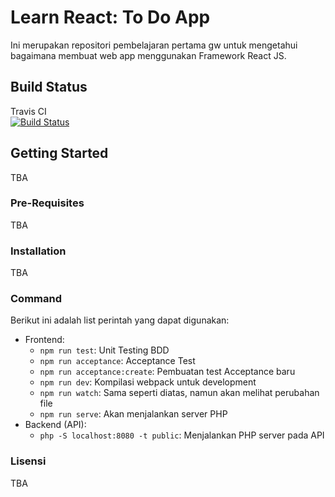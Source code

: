 # Learn React: To Do App #
Ini merupakan repositori pembelajaran pertama gw untuk mengetahui bagaimana membuat web app menggunakan Framework React JS.

## Build Status ##
Travis CI  
[![Build Status](https://travis-ci.org/nurimansyah/react-todo-app.svg?branch=master)](https://travis-ci.org/nurimansyah/react-todo-app)

## Getting Started ##
TBA

### Pre-Requisites ###
TBA

### Installation ###
TBA

### Command ###
Berikut ini adalah list perintah yang dapat digunakan:

- Frontend:
	- `npm run test`: Unit Testing BDD
	- `npm run acceptance`: Acceptance Test
	- `npm run acceptance:create`: Pembuatan test Acceptance baru
	- `npm run dev`: Kompilasi webpack untuk development
	- `npm run watch`: Sama seperti diatas, namun akan melihat perubahan file
	- `npm run serve`: Akan menjalankan server PHP
- Backend (API):
	- `php -S localhost:8080 -t public`: Menjalankan PHP server pada API

### Lisensi ###
TBA
